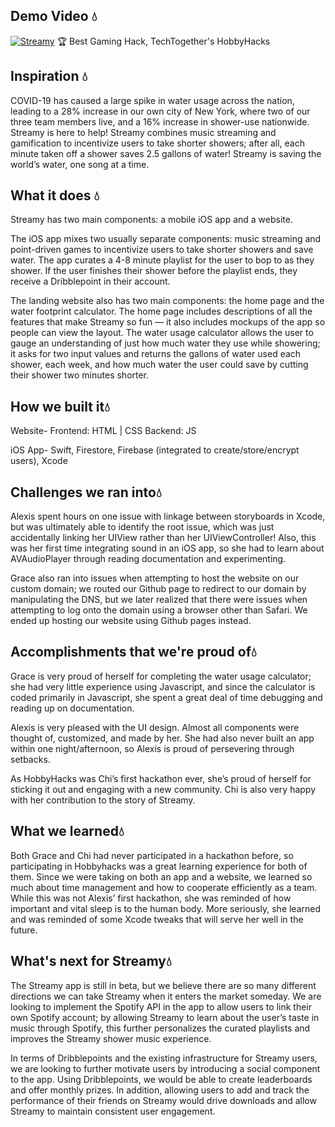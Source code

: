 ## Demo Video 💧
[![Streamy](https://img.youtube.com/vi/FL7ec9KQx9A/0.jpg)](https://www.youtube.com/watch?v=FL7ec9KQx9A)
🏆 Best Gaming Hack, TechTogether's HobbyHacks

## Inspiration 💧
COVID-19 has caused a large spike in water usage across the nation, leading to a 28% increase in our own city of New York, where two of our three team members live, and a 16% increase in shower-use nationwide. Streamy is here to help! Streamy combines music streaming and gamification to incentivize users to take shorter showers; after all, each minute taken off a shower saves 2.5 gallons of water! Streamy is saving the world’s water, one song at a time. 

## What it does 💧
Streamy has two main components: a mobile iOS app and a website. 

The iOS app mixes two usually separate components: music streaming and point-driven games to incentivize users to take shorter showers and save water. The app curates a 4-8 minute playlist for the user to bop to as they shower. If the user finishes their shower before the playlist ends, they receive a Dribblepoint in their account.

The landing website also has two main components: the home page and the water footprint calculator. The home page includes descriptions of all the features that make Streamy so fun — it also includes mockups of the app so people can view the layout. The water usage calculator allows the user to gauge an understanding of just how much water they use while showering; it asks for two input values and returns the gallons of water used each shower, each week, and how much water the user could save by cutting their shower two minutes shorter. 

## How we built it💧
Website-
Frontend: HTML | CSS
Backend: JS

iOS App- 
Swift, Firestore, Firebase (integrated to create/store/encrypt users), Xcode

## Challenges we ran into💧
Alexis spent hours on one issue with linkage between storyboards in Xcode, but was ultimately able to identify the root issue, which was just accidentally linking her UIView rather than her UIViewController! Also, this was her first time integrating sound in an iOS app, so she had to learn about AVAudioPlayer through reading documentation and experimenting. 

Grace also ran into issues when attempting to host the website on our custom domain; we routed our Github page to redirect to our domain by manipulating the DNS, but we later realized that there were issues when attempting to log onto the domain using a browser other than Safari. We ended up hosting our website using Github pages instead. 

## Accomplishments that we're proud of💧
Grace is very proud of herself for completing the water usage calculator; she had very little experience using Javascript, and since the calculator is coded primarily in Javascript, she spent a great deal of time debugging and reading up on documentation.

Alexis is very pleased with the UI design. Almost all components were thought of, customized, and made by her. She had also never built an app within one night/afternoon, so Alexis is proud of persevering through setbacks. 

As HobbyHacks was Chi’s first hackathon ever, she’s proud of herself for sticking it out and engaging with a new community. Chi is also very happy with her contribution to the story of Streamy.

## What we learned💧
Both Grace and Chi had never participated in a hackathon before, so participating in Hobbyhacks was a great learning experience for both of them. Since we were taking on both an app and a website, we learned so much about time management and how to cooperate efficiently as a team. While this was not Alexis’ first hackathon, she was reminded of how important and vital sleep is to the human body. More seriously, she learned and was reminded of some Xcode tweaks that will serve her well in the future.

## What's next for Streamy💧
The Streamy app is still in beta, but we believe there are so many different directions we can take Streamy when it enters the market someday. We are looking to implement the Spotify API in the app to allow users to link their own Spotify account; by allowing Streamy to learn about the user’s taste in music through Spotify, this further personalizes the curated playlists and improves the Streamy shower music experience.

In terms of Dribblepoints and the existing infrastructure for Streamy users, we are looking to further motivate users by introducing a social component to the app. Using Dribblepoints, we would be able to create leaderboards and offer monthly prizes. In addition, allowing users to add and track the performance of their friends on Streamy would drive downloads and allow Streamy to maintain consistent user engagement.
